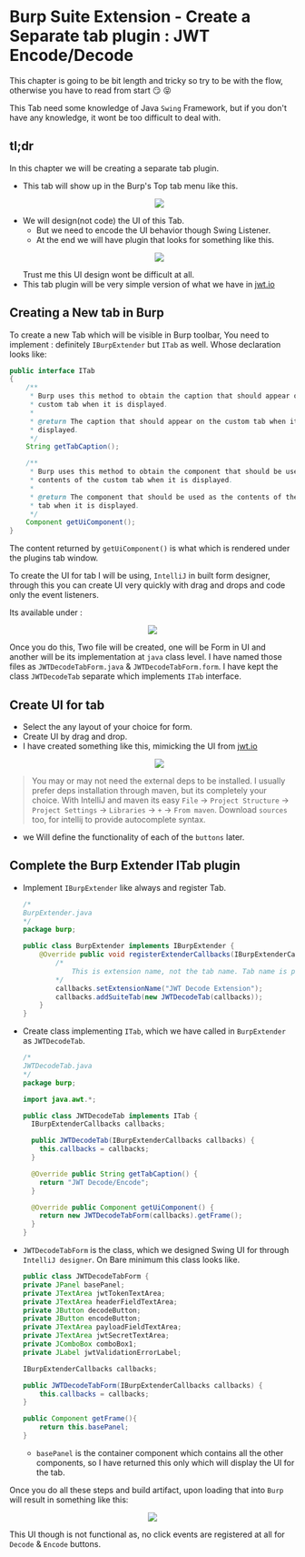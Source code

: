 # Burp Suite Extension - Create a Separate tab plugin : JWT Encode/Decode

This chapter is going to be bit length and tricky so try to be with the flow, otherwise you have to read from start 😏 😝

This Tab need some knowledge of Java `Swing` Framework, but if you don't have any knowledge, it wont be too difficult to deal with.

## tl;dr
In this chapter we will be creating a separate tab plugin.
- This tab will show up in the Burp's Top tab menu like this.
    <p align=center>
        <img src="../../static/images/chapter8/file1.png" />
    </p>
- We will design(not code) the UI of this Tab.
    - But we need to encode the UI behavior though Swing Listener.
    - At the end we will have plugin that looks for something like this.
    <p align=center>
        <img src="../../static/images/chapter8/file4.png" />
    </p>
    Trust me this UI design wont be difficult at all.
- This tab plugin will be very simple version of what we have in [jwt.io](jwt.io)


## Creating a New tab in Burp
To create a new Tab which will be visible in Burp toolbar, You need to implement : definitely `IBurpExtender` but `ITab` as well. Whose declaration looks like:
```java
public interface ITab
{
    /**
     * Burp uses this method to obtain the caption that should appear on the
     * custom tab when it is displayed.
     *
     * @return The caption that should appear on the custom tab when it is
     * displayed.
     */
    String getTabCaption();

    /**
     * Burp uses this method to obtain the component that should be used as the
     * contents of the custom tab when it is displayed.
     *
     * @return The component that should be used as the contents of the custom
     * tab when it is displayed.
     */
    Component getUiComponent();
}
```

The content returned by `getUiComponent()` is what which is rendered under the plugins tab window.

To create the UI for tab I will be using, `IntelliJ` in built form designer, through this you can create UI very quickly with drag and drops and code only the event listeners.

Its available under :
    <p align=center>
        <img src="../../static/images/chapter8/file2.png" />
    </p>

Once you do this, Two file will be created, one will be Form in UI and another will be its implementation at `java` class level. I have named those files as `JWTDecodeTabForm.java` & `JWTDecodeTabForm.form`. I have kept the class `JWTDecodeTab` separate which implements `ITab` interface.


## Create UI for tab
- Select the any layout of your choice for form.
- Create UI by drag and drop.
- I have created something like this, mimicking the UI from [jwt.io](jwt.io)
    <p align=center>
        <img src="../../static/images/chapter8/file3.png" />
    </p>
> You may or may not need the external deps to be installed. I usually prefer deps installation through maven, but its completely your choice. With IntelliJ and maven its easy `File` -> `Project Structure` -> `Project Settings` -> `Libraries` -> `+` -> `From maven`. Download `sources` too, for intellij to provide autocomplete syntax. 
- we Will define the functionality of each of the `buttons` later.

## Complete the Burp Extender ITab plugin
- Implement `IBurpExtender` like always and register Tab.
    ```java
    /*
    BurpExtender.java
    */
    package burp;

    public class BurpExtender implements IBurpExtender {
        @Override public void registerExtenderCallbacks(IBurpExtenderCallbacks callbacks) {
            /*
                This is extension name, not the tab name. Tab name is picked up from ITab concrete class.
            */
            callbacks.setExtensionName("JWT Decode Extension");
            callbacks.addSuiteTab(new JWTDecodeTab(callbacks));
        }
    }

    ```
- Create class implementing `ITab`, which we have called in `BurpExtender` as `JWTDecodeTab`.
    ```java
    /*
    JWTDecodeTab.java
    */
    package burp;

    import java.awt.*;

    public class JWTDecodeTab implements ITab {
      IBurpExtenderCallbacks callbacks;

      public JWTDecodeTab(IBurpExtenderCallbacks callbacks) {
        this.callbacks = callbacks;
      }

      @Override public String getTabCaption() {
        return "JWT Decode/Encode";
      }

      @Override public Component getUiComponent() {
        return new JWTDecodeTabForm(callbacks).getFrame();
      }
    }
    ```
- `JWTDecodeTabForm` is the class, which we designed Swing UI for through `IntelliJ designer`. On Bare minimum this class looks like.
    ```java
    public class JWTDecodeTabForm {
    private JPanel basePanel;
    private JTextArea jwtTokenTextArea;
    private JTextArea headerFieldTextArea;
    private JButton decodeButton;
    private JButton encodeButton;
    private JTextArea payloadFieldTextArea;
    private JTextArea jwtSecretTextArea;
    private JComboBox comboBox1;
    private JLabel jwtValidationErrorLabel;

    IBurpExtenderCallbacks callbacks;

    public JWTDecodeTabForm(IBurpExtenderCallbacks callbacks) {
        this.callbacks = callbacks;
    }

    public Component getFrame(){
        return this.basePanel;
    }
    ```
    - `basePanel` is the container component which contains all the other components, so I have returned this only which will display the UI for the tab.

Once you do all these steps and build artifact, upon loading that into `Burp` will result in something like this:
    <p align=center>
        <img src="../../static/images/chapter8/file4.png" />
    </p>
This UI though is not functional as, no click events are registered at all for `Decode` & `Encode` buttons.